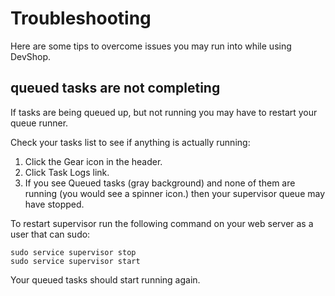 Troubleshooting
=================

Here are some tips to overcome issues you may run into while using
DevShop.


queued tasks are not completing
-------------------------------

If tasks are being queued up, but not running you may have to restart
your queue runner. 

Check your tasks list to see if anything is actually running:

1. Click the Gear icon in the header.
2. Click Task Logs link.
3. If you see Queued tasks (gray background) and none of them are running (you would see a spinner icon.) then your supervisor queue may have stopped.  

To restart supervisor run the following command on
your web server as a user that can sudo:

```
sudo service supervisor stop
sudo service supervisor start
```

Your queued tasks should start running again.
